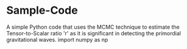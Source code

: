 # Sample-Code
A simple Python code that uses the MCMC technique to estimate the Tensor-to-Scalar ratio  'r' as it is significant in detecting the primordial gravitational waves.
import numpy as np
